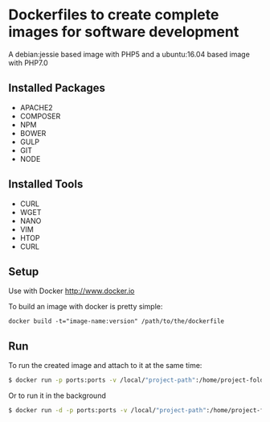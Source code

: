 # Dockerfiles to create complete images for software development

A debian:jessie based image with PHP5 and a ubuntu:16.04 based image with PHP7.0

## Installed Packages

* APACHE2
* COMPOSER
* NPM
* BOWER
* GULP
* GIT
* NODE

## Installed Tools

* CURL
* WGET
* NANO
* VIM
* HTOP
* CURL

## Setup

Use with Docker http://www.docker.io

To build an image with docker is pretty simple:

```
docker build -t="image-name:version" /path/to/the/dockerfile
```

## Run

To run the created image and attach to it at the same time:

``` sh
$ docker run -p ports:ports -v /local/"project-path":/home/project-folder -it image-name-id
```

Or to run it in the background

``` sh
$ docker run -d -p ports:ports -v /local/"project-path":/home/project-folder image-name-id
```
